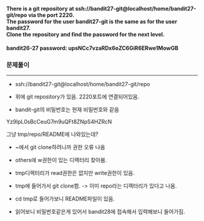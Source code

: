 #### There is a git repository at ssh://bandit27-git@localhost/home/bandit27-git/repo via the port 2220. </br>The password for the user bandit27-git is the same as for the user bandit27. </br>Clone the repository and find the password for the next level.

#### bandit26-27 password: upsNCc7vzaRDx6oZC6GiR6ERwe1MowGB

### 문제풀이
---
* ssh://bandit27-git@localhost/home/bandit27-git/repo

* 위에 git repository가 있음. 2220포트에 연결되어있음.

* bandit-git의 비밀번호는 현재 비밀번호와 같음

Yz9IpL0sBcCeuG7m9uQFt8ZNpS4HZRcN

그냥 tmp/repo/README에 나와있는데?

* ~에서 git clone하려니까 권한 오류 나옴

* others에 w권한이 있는 디렉터리 찾아봄.

* tmp디렉터리가 read권한은 없지만 write권한이 있음.

* tmp에 들어가서 git clone함. -> 이미 repo라는 디렉터리가 있다고 나옴.

* cd tmp로 들어가보니 README파일이 있음.

* 읽어보니 비밀번호같은게 있어서 bandit28에 접속해서 입력해보니 들어가짐.

